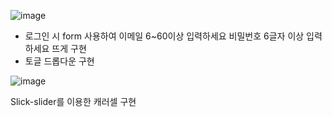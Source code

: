 ![image](https://user-images.githubusercontent.com/104730729/174102014-22c46f89-6b4c-42d4-9baa-f3324826b08c.png)

- 로그인 시 form 사용하여 이메일 6~60이상 입력하세요 비밀번호 6글자 이상 입력하세요 뜨게 구현
- 토글 드롭다운 구현

![image](https://user-images.githubusercontent.com/104730729/174101821-818195ce-6e2c-482f-943c-edd816e71757.png)

Slick-slider를 이용한 캐러셀 구현
